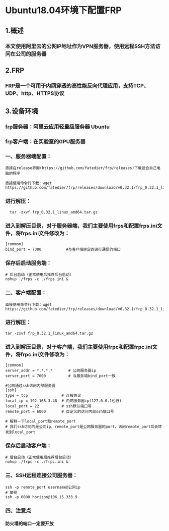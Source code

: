 # Ubuntu18.04环境下配置FRP

## 1.概述
### 本文使用阿里云的公网IP地址作为VPN服务器，使用远程SSH方法访问在公司的服务器
## 2.FRP
### FRP是一个可用于内网穿透的高性能反向代理应用，支持TCP、UDP、http、HTTPS协议
## 3.设备环境
### frp服务器：阿里云应用轻量级服务器 Ubuntu
### frp客户端：在实验室的GPU服务器

### 一、服务器端配置：
    直接在release界面(https://github.com/fatedier/frp/releases)下载适合自己电脑的程序

    直接使用命令行下载：wget https://github.com/fatedier/frp/releases/download/v0.32.1/frp_0.32.1_linux_amd64.tar.gz

### 进行解压：
      tar -zxvf frp_0.32.1_linux_amd64.tar.gz
### 进入到解压目录，对于服务器端，我们主要使用frps和配置frps.ini文件，将frps.ini文件修改为：
    [common]
    bind_port = 7000           #与客户端绑定的进行通信的端口
### 保存后启动服务端：
    # 后台启动（正常使用后推荐后台启动）
    nohup ./frps -c ./frps.ini &

### 二、客户端配置：
    直接使用命令行下载：wget https://github.com/fatedier/frp/releases/download/v0.32.1/frp_0.32.1_linux_amd64.tar.gz

### 进行解压：
    tar -zxvf frp_0.32.1_linux_amd64.tar.gz
### 进入到解压目录，对于客户端，我们主要使用frpc和配置frpc.ini文件，将frpc.ini文件修改为：
    [common]
    server_addr = *.*.*.*       # 公网服务器ip
    server_port = 7000          # 与服务端bind_port一致
    
    #公网通过ssh访问内部服务器
    [ssh]
    type = tcp               # 连接协议
    local_ip = 192.168.3.48  # 内网服务器ip(127.0.0.1也行)
    local_port = 22          # ssh默认端口号
    remote_port = 6000       # 自定义的访问内部ssh端口号
    
    # 解释一下local_port和remote_port
    # 我们ssh访问的是公网ip，remote_port是公网服务器的port，访问remote_port后会转发到local_port
### 保存后启动客户端：
    # 后台启动（正常使用后推荐后台启动）
    nohup ./frpc -c ./frpc.ini &

### 三、SSH远程连接公司服务器：
    ssh -p remote_port username@公网ip
    # 举例
    ssh -p 6000 horizon@106.15.333.9

### 四、注意点
#### 防火墙的端口一定要开放